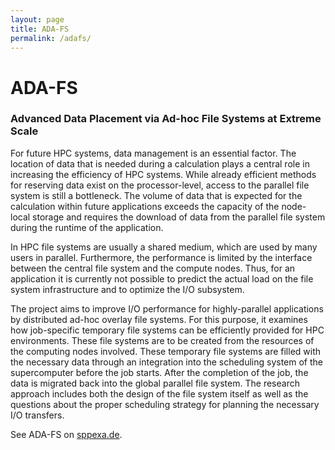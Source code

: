 ```yaml
---
layout: page
title: ADA-FS
permalink: /adafs/
---
```


# ADA-FS
### Advanced Data Placement via Ad-hoc File Systems at Extreme Scale

For future HPC systems, data management is an essential factor. The location of
data that is needed during a calculation plays a central role in increasing the
efficiency of HPC systems. While already efficient methods for reserving data
exist on the processor-level, access to the parallel file system is still a
bottleneck. The volume of data that is expected for the calculation within
future applications exceeds the capacity of the node-local storage and requires
the download of data from the parallel file system during the runtime of the
application.

In HPC file systems are usually a shared medium, which are used by many users in
parallel. Furthermore, the performance is limited by the interface between the
central file system and the compute nodes. Thus, for an application it is
currently not possible to predict the actual load on the file system
infrastructure and to optimize the I/O subsystem.

The project aims to improve I/O performance for highly-parallel applications by
distributed ad-hoc overlay file systems. For this purpose, it examines how
job-specific temporary file systems can be efficiently provided for HPC
environments. These file systems are to be created from the resources of the
computing nodes involved. These temporary file systems are filled with the
necessary data through an integration into the scheduling system of the
supercomputer before the job starts. After the completion of the job, the data
is migrated back into the global parallel file system. The research approach
includes both the design of the file system itself as well as the questions
about the proper scheduling strategy for planning the necessary I/O transfers.

See ADA-FS on [sppexa.de](http://www.sppexa.de/general-information/projects-phase-2.html#ADAFS2).

